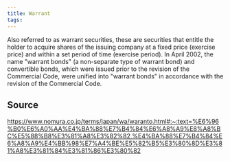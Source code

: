```yaml
---
title: Warrant
tags: 
---
```


Also referred to as warrant securities, these are securities that entitle the holder to acquire shares of the issuing company at a fixed price (exercise price) and within a set period of time (exercise period). In April 2002, the name "warrant bonds" (a non-separate type of warrant bond) and convertible bonds, which were issued prior to the revision of the Commercial Code, were unified into "warrant bonds" in accordance with the revision of the Commercial Code.

## Source
https://www.nomura.co.jp/terms/japan/wa/waranto.html#:~:text=%E6%96%B0%E6%A0%AA%E4%BA%88%E7%B4%84%E6%A8%A9%E8%A8%BC%E5%88%B8%E3%81%A8%E3%82%82,%E4%BA%88%E7%B4%84%E6%A8%A9%E4%BB%98%E7%A4%BE%E5%82%B5%E3%80%8D%E3%81%A8%E3%81%84%E3%81%86%E3%80%82